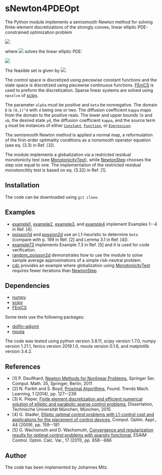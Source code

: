 # sNewton4PDEOpt


The Python module implements a semismooth Newton method for solving
finite-element discretizations of the strongly convex, linear elliptic PDE-constrained optimization
problem

<img src="https://render.githubusercontent.com/render/math?math=%5Cbegin%7Balign*%7D%0A%09%5Cmin_%7Bu%20%5Cin%20U_%7B%5Ctext%7Bad%7D%7D%7D%5C%2C%20(1%2F2)%20%0A%09%5C%7CS(u)-y_d%5C%7C_%7BL%5E2(D)%7D%5E2%0A%20%20%20%20%2B%20(%5Calpha%2F2)%5C%7Cu%5C%7C_%7BL%5E2(D)%7D%5E2%20%0A%20%20%20%20%2B%20%5Cbeta%20%5C%7Cu%5C%7C_%7BL%5E1(D)%7D%2C%20%0A%5Cend%7Balign*%7D">

where <img src="https://render.githubusercontent.com/render/math?math=S(u)%20%5Cin%20H_0%5E1(D)">
solves the linear elliptic PDE:

<img src="https://render.githubusercontent.com/render/math?math=%5Cbegin%7Balign*%7D%0A%09%5Ctext%7Bfind%7D%20%5Cquad%20y%20%5Cin%20H_0%5E1(D)%20%5Cquad%20%0A%09%5Ctext%7Bwith%7D%20%5Cquad%20%0A%09(%5Ckappa%20%5Cnabla%20y%2C%5Cnabla%20v)_%7BL%5E2(D)%5Ed%7D%0A%09%3D%20(u%2Bg%2Cv)_%7BL%5E2(D)%7D%0A%09%5Cquad%20%5Ctext%7Bfor%20all%7D%20%5Cquad%20v%20%5Cin%20H_0%5E1(D).%0A%5Cend%7Balign*%7D">

The feasible set is given by
<img src="https://render.githubusercontent.com/render/math?math=U_%7B%5Ctext%7Bad%7D%7D%20%3D%20%5C%7Bu%20%5Cin%20L%5E2(D)%3A%20%5Clb%20%5Cleq%20u%20%5Cleq%20%5Cub%20%5C%7D%24">.

The control space is discretized using piecewise constant functions and the
state space is discretized using piecewise continuous functions. [FEniCS](https://fenicsproject.org/)
is used to preform the discretization. Sparse linear systems are solved using
`npsolve` of [scipy](https://www.scipy.org/).

The parameter `alpha` must be positive and `beta` be nonnegative. The domain `D`
is `(0,1)^d` with `d` being one or two. The diffusion coefficient `kappa` maps
from the domain to the positive reals. The lower and upper bounds `lb` and `ub`, the desired state `yd`, 
the diffusion coefficient `kappa`, and the 
source term `g` must be instances of either 
[`Constant`](https://fenicsproject.org/olddocs/dolfin/2017.2.0/python/programmers-reference/functions/constant/Constant.html), 
[`Function`](https://fenicsproject.org/olddocs/dolfin/1.5.0/python/programmers-reference/functions/function/Function.html), or
[`Expression`](https://fenicsproject.org/olddocs/dolfin/1.5.0/python/programmers-reference/functions/expression/Expression.html).

The semismooth Newton method is applied a normal map,
a reformulation of the first-order optimality conditions as a nonsmooth operator equation
(see eq. (3.3) in Ref. [3]). 

The module implements a globalization via a restricted residual monotonicity test
(see [MonotonicityTest](./algorithm/globalize/monotonicity_test.py)), while 
[NewtonStep](./algorithm/globalize/newton_step.py) chooses the step size equal to one. 
The implementation of the restricted residual monotoncitity test is based on
eq. (3.32) in Ref. [1].

## Installation

The code can be downloaded using `git clone`.

## Examples

- [example1](./examples/example1), [example2](./examples/example2), 
[example3](./examples/example3), and [example4](./examples/example4) implement Examples 1--4 in Ref. [4].
- [poisson1d](./examples/poisson1d) and [possion2d](./examples/poisson2d) use an L1-heuristic to determine `beta`
(compare with p. 199 in Ref. [2] and Lemma 3.1 in Ref. [4]).
- [example73](./examples/example73) implements Example 7.3 in Ref. [5] and it is used for code verification.
- [random_poisson2d](./examples/random_poisson2d) demonstrates how to use the module to solve sample average approximations of a simple risk-neutral problem.
- [cdc](./examples/cdc) provides an example where globalization using [MonotonicityTest](./algorithm/globalize/monotonicity_test.py) requires fewer iterations than [NewtonStep](./algorithm/globalize/newton_step.py).

## Dependencies

- [numpy](https://numpy.org/)
- [scipy](https://www.scipy.org/)
- [FEniCS](https://fenicsproject.org/)

Some tests use the following packages:

- [dolfin-adjoint](http://www.dolfin-adjoint.org/)
- [moola](https://github.com/funsim/moola)

The code was tested using 
python version 3.8.11, scipy version 1.7.0, 
numpy version 1.21.1, fenics version 2019.1.0, 
moola version 0.1.6, and matplotlib version 3.4.2.

## References

* [1] P. Deuflhard, [Newton Methods for Nonlinear Problems](https://doi.org/10.1007/978-3-642-23899-4), Springer Ser. Comput.
Math. 35, Springer, Berlin, 2011
* [2] N. Parikh and S. Boyd, [Proximal Algorithms](https://doi.org/10.1561/2400000003), Found. Trends Mach. Learning, 1
(2014), pp. 127--239
* [3] K. Pieper, [Finite element discretization and efficient numerical solution of elliptic and parabolic sparse control problems](http://nbn-resolving.de/urn/resolver.pl?urn:nbn:de:bvb:91-diss-20150420-1241413-1-4), Dissertation, Technische Universität
München, München, 2015
* [4] G. Stadler, [Elliptic optimal control problems with L1-control cost and applications
for the placement of control devices](https://doi.org/10.1007/s10589-007-9150-9), Comput. Optim. Appl., 44 (2009), pp. 159--181
* [5] G. Wachsmuth and D. Wachsmuth, [Convergence and regularization results for 
optimal control problems with sparsity functional](https://doi.org/10.1051/cocv/2010027), ESAIM Control. Optim. Calc.
Var., 17 (2011), pp. 858--886

## Author

The code has been implemented by Johannes Milz.

